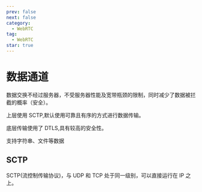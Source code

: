 ```yaml
---
prev: false
next: false
category:
  - WebRTC
tag:
  - WebRTC
star: true
---
```


# 数据通道

数据交换不经过服务器，不受服务器性能及宽带瓶颈的限制，同时减少了数据被拦截的概率（安全）。

上层使用 SCTP,默认使用可靠且有序的方式进行数据传输。

底层传输使用了 DTLS,具有较高的安全性。

支持字符串、文件等数据

<!-- more -->

## SCTP

SCTP(流控制传输协议)，与 UDP 和 TCP 处于同一级别，可以直接运行在 IP 之上。
